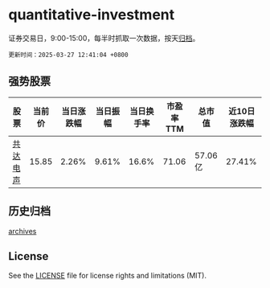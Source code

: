 # quantitative-investment

证券交易日，9:00-15:00，每半时抓取一次数据，按天[归档](archives)。

`更新时间：2025-03-27 12:41:04 +0800`

## 强势股票

|股票|当前价|当日涨跌幅|当日振幅|当日换手率|市盈率TTM|总市值|近10日涨跌幅|
|----|----|----|----|----|----|----|----|
|[共达电声](https://xueqiu.com/S/SZ002655)|15.85|2.26%|9.61%|16.6%|71.06|57.06亿|27.41%|

## 历史归档

[archives](archives)

## License

See the [LICENSE](LICENSE) file for license rights and limitations (MIT).